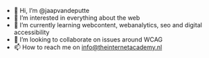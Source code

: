 - 👋 Hi, I’m @jaapvandeputte
- 👀 I’m interested in everything about the web
- 🌱 I’m currently learning webcontent, webanalytics, seo and digital accessibility
- 💞️ I’m looking to collaborate on issues around WCAG
- 📫 How to reach me on info@theinternetacademy.nl

<!---
jaapvandeputte/jaapvandeputte is a ✨ special ✨ repository because its `README.md` (this file) appears on your GitHub profile.
You can click the Preview link to take a look at your changes.
--->
